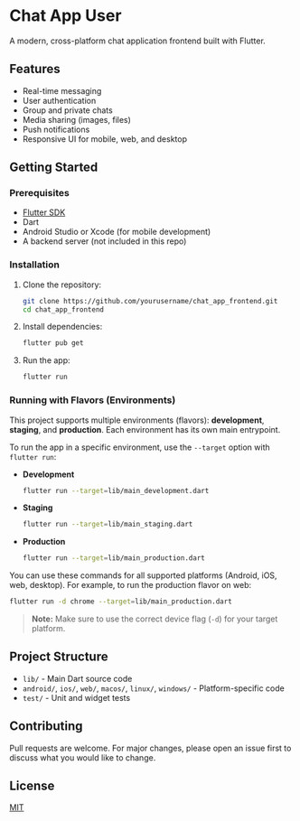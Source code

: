 # Chat App User

A modern, cross-platform chat application frontend built with Flutter.

## Features

- Real-time messaging
- User authentication
- Group and private chats
- Media sharing (images, files)
- Push notifications
- Responsive UI for mobile, web, and desktop

## Getting Started

### Prerequisites

- [Flutter SDK](https://flutter.dev/docs/get-started/install)
- Dart
- Android Studio or Xcode (for mobile development)
- A backend server (not included in this repo)

### Installation

1. Clone the repository:
   ```sh
   git clone https://github.com/yourusername/chat_app_frontend.git
   cd chat_app_frontend
   ```
2. Install dependencies:
   ```sh
   flutter pub get
   ```
3. Run the app:
   ```sh
   flutter run
   ```

### Running with Flavors (Environments)

This project supports multiple environments (flavors): **development**, **staging**, and **production**. Each environment has its own main entrypoint.

To run the app in a specific environment, use the `--target` option with `flutter run`:

- **Development**
  ```sh
  flutter run --target=lib/main_development.dart
  ```
- **Staging**
  ```sh
  flutter run --target=lib/main_staging.dart
  ```
- **Production**
  ```sh
  flutter run --target=lib/main_production.dart
  ```

You can use these commands for all supported platforms (Android, iOS, web, desktop). For example, to run the production flavor on web:

```sh
flutter run -d chrome --target=lib/main_production.dart
```

> **Note:** Make sure to use the correct device flag (`-d`) for your target platform.

## Project Structure

- `lib/` - Main Dart source code
- `android/`, `ios/`, `web/`, `macos/`, `linux/`, `windows/` - Platform-specific code
- `test/` - Unit and widget tests

## Contributing

Pull requests are welcome. For major changes, please open an issue first to discuss what you would like to change.

## License

[MIT](LICENSE)
